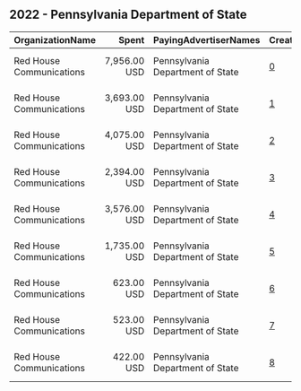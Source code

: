 ## 2022 - Pennsylvania Department of State 
|OrganizationName|Spent|PayingAdvertiserNames|CreativeUrls|Impressions|Genders|AgeBrackets|CountryCodes|BillingAddresses|CandidateBallotInformation|
|:---|---:|:---|:---|---:|:---|:---|:---|:---|:---|
|Red House Communications|7,956.00 USD|Pennsylvania Department of State|[0](https://www.snap.com/political-ads/asset/3d3757c341f0706fc5bee67548d86b348077650732a50c4b614739a0287c8fc6?mediaType=mp4)|477,144||18-35|united states|"1908 Sarah Street ,Pittsburgh ,15203,US"|Pennsylvania General Election 2022|
|Red House Communications|3,693.00 USD|Pennsylvania Department of State|[1](https://www.snap.com/political-ads/asset/05766b33b1c2742a768edeb9dd498314942344065cb8a18430bad439bdd308bf?mediaType=jpg)|255,717||18-35|united states|"1908 Sarah Street ,Pittsburgh ,15203,US"|Pennsylvania General Election 2022|
|Red House Communications|4,075.00 USD|Pennsylvania Department of State|[2](https://www.snap.com/political-ads/asset/eecb8b2eb8922407d5c3e2aa80a7e18f3014a989b494b5f626e705a96d8b98a4?mediaType=jpg)|237,513||18-40|united states|"1908 Sarah Street ,Pittsburgh ,15203,US"|Pennsylvania General Election 2022|
|Red House Communications|2,394.00 USD|Pennsylvania Department of State|[3](https://www.snap.com/political-ads/asset/9be2d4ba2ccff130d623e9ede10f0008eea70af4b50e10092258c15d4f649711?mediaType=mp4)|170,973||18-35|united states|"1908 Sarah Street ,Pittsburgh ,15203,US"|Pennsylvania General Election 2022|
|Red House Communications|3,576.00 USD|Pennsylvania Department of State|[4](https://www.snap.com/political-ads/asset/1182154620607d3acab7879f382191643cb2ba7778247e7ab954cfcd4976703b?mediaType=jpg)|164,042||18-40|united states|"1908 Sarah Street ,Pittsburgh ,15203,US"|Pennsylvania General Election 2022|
|Red House Communications|1,735.00 USD|Pennsylvania Department of State|[5](https://www.snap.com/political-ads/asset/2f55ed74926160cda23a66c03bce5548194d7c0f5a3114e00f34fb382b6707c2?mediaType=jpg)|109,610||18-40|united states|"1908 Sarah Street ,Pittsburgh ,15203,US"|Pennsylvania General Election 2022|
|Red House Communications|623.00 USD|Pennsylvania Department of State|[6](https://www.snap.com/political-ads/asset/1406489051c10821e93faa69f0ce26c5ad3096d51f7375f0c959a3b93c2da4a6?mediaType=jpg)|53,546||18-35|united states|"1908 Sarah Street ,Pittsburgh ,15203,US"|Pennsylvania General Election 2022|
|Red House Communications|523.00 USD|Pennsylvania Department of State|[7](https://www.snap.com/political-ads/asset/47070d0f9f1b44833ab794fcf1cf0381627f1fd95778db67422fa8aa68eea251?mediaType=jpg)|28,036||18-40|united states|"1908 Sarah Street ,Pittsburgh ,15203,US"|Pennsylvania General Election 2022|
|Red House Communications|422.00 USD|Pennsylvania Department of State|[8](https://www.snap.com/political-ads/asset/a2fdea4cf7ac488e49e6a3da772f4e8f61460e67f2b26311956cb97763f632e2?mediaType=jpg)|21,590||18-35|united states|"1908 Sarah Street ,Pittsburgh ,15203,US"|Pennsylvania General Election 2022|

